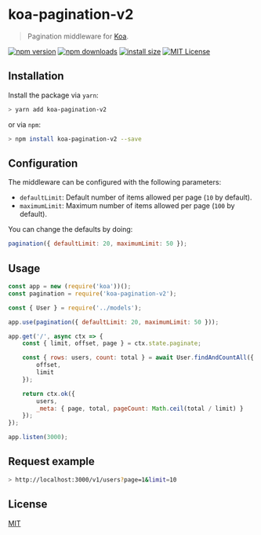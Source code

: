 # koa-pagination-v2

> Pagination middleware for [Koa](https://github.com/koajs/koa).

[![npm version][npm_version_badge]][npm_version_url]
[![npm downloads][npm_download-badge]][npm_download-url]
[![install size][install_size-badge]][install_size-url]
[![MIT License][license-badge]][license-url]


## Installation

Install the package via `yarn`:

```sh
> yarn add koa-pagination-v2
```

or via `npm`:

```sh
> npm install koa-pagination-v2 --save
```

## Configuration

The middleware can be configured with the following parameters:

- `defaultLimit`: Default number of items allowed per page (`10` by default).
- `maximumLimit`: Maximum number of items allowed per page (`100` by default).

You can change the defaults by doing:

```javascript
pagination({ defaultLimit: 20, maximumLimit: 50 });
```

## Usage
```javascript
const app = new (require('koa'))();
const pagination = require('koa-pagination-v2');

const { User } = require('../models');

app.use(pagination({ defaultLimit: 20, maximumLimit: 50 }));

app.get('/', async ctx => {
    const { limit, offset, page } = ctx.state.paginate;

    const { rows: users, count: total } = await User.findAndCountAll({
        offset,
        limit
    });

    return ctx.ok({
        users,
        _meta: { page, total, pageCount: Math.ceil(total / limit) }
    });
});

app.listen(3000);
```

## Request example

```sh
> http://localhost:3000/v1/users?page=1&limit=10
```

## License

[MIT][license-url]

[npm_download-badge]:https://img.shields.io/npm/dm/koa-pagination-v2.svg?style=flat
[npm_download-url]:http://npm-stat.com/charts.html?package=koa-pagination-v2
[npm_version_badge]:https://img.shields.io/npm/v/koa-pagination-v2.svg?style=flat
[npm_version_url]:https://www.npmjs.org/package/koa-pagination-v2
[install_size-badge]:https://packagephobia.com/badge?p=koa-pagination-v2&style=flat
[install_size-url]:https://packagephobia.now.sh/result?p=koa-pagination-v2
[license-badge]:https://img.shields.io/github/license/othneildrew/Best-README-Template.svg?style=flat
[license-url]:https://github.com/ArtashMardoyan/koa-pagination/blob/master/LICENSE
